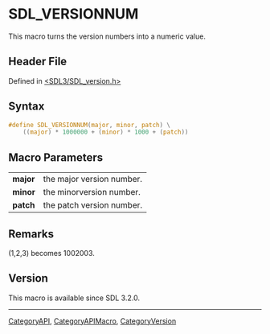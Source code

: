 # SDL_VERSIONNUM

This macro turns the version numbers into a numeric value.

## Header File

Defined in [<SDL3/SDL_version.h>](https://github.com/libsdl-org/SDL/blob/main/include/SDL3/SDL_version.h)

## Syntax

```c
#define SDL_VERSIONNUM(major, minor, patch) \
    ((major) * 1000000 + (minor) * 1000 + (patch))
```

## Macro Parameters

|           |                           |
| --------- | ------------------------- |
| **major** | the major version number. |
| **minor** | the minorversion number.  |
| **patch** | the patch version number. |

## Remarks

(1,2,3) becomes 1002003.

## Version

This macro is available since SDL 3.2.0.

----
[CategoryAPI](CategoryAPI), [CategoryAPIMacro](CategoryAPIMacro), [CategoryVersion](CategoryVersion)

